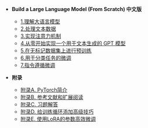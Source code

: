 - **Build a Large Language Model (From Scratch) 中文版**

  - [1.理解大语言模型](./cn-Book/1.理解大语言模型.md)
  - [2.处理文本数据](./cn-Book/2.处理文本数据.md)
  - [3.实现注意力机制](./cn-Book/3.实现注意力机制.md)
  - [4.从零开始实现一个用于文本生成的 GPT 模型](./cn-Book/4.从零开始实现一个用于文本生成的%20GPT%20模型.md)
  - [5.在无标记数据集上进行预训练](./cn-Book/5.在无标记数据集上进行预训练.md)
  - [6.用于分类任务的微调](./cn-Book/6.用于分类任务的微调.md)
  - [7.指令遵循微调](./cn-Book/7.指令遵循微调.md)

- **附录**

  - [附录A. PyTorch简介](./cn-Book/附录A.PyTorch简介.md)
  - [附录B. 参考文献和扩展阅读](./cn-Book/附录B.参考文献和扩展阅读.md)
  - [附录C. 习题解答](./cn-Book/附录C.习题解答.md)
  - [附录D. 给训练循环添加高级技巧](./cn-Book/附录D.给训练循环添加高级技巧.md)
  - [附录E. 使用LoRA的参数高效微调](./cn-Book/附录E.使用LoRA的参数高效微调.md)
